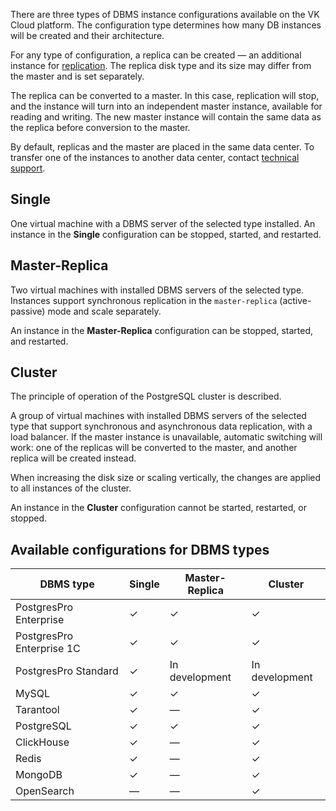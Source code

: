 There are three types of DBMS instance configurations available on the VK Cloud platform. The configuration type determines how many DB instances will be created and their architecture.

For any type of configuration, a replica can be created — an additional instance for [replication](../../instructions/replication/). The replica disk type and its size may differ from the master and is set separately.

The replica can be converted to a master. In this case, replication will stop, and the instance will turn into an independent master instance, available for reading and writing. The new master instance will contain the same data as the replica before conversion to the master.

By default, replicas and the master are placed in the same data center. To transfer one of the instances to another data center, contact [technical support](/en/contacts).

## Single

One virtual machine with a DBMS server of the selected type installed. An instance in the **Single** configuration can be stopped, started, and restarted.

## Master-Replica

Two virtual machines with installed DBMS servers of the selected type. Instances support synchronous replication in the `master-replica` (active-passive) mode and scale separately.

An instance in the **Master-Replica** configuration can be stopped, started, and restarted.

## Cluster

<info>

The principle of operation of the PostgreSQL cluster is described.

</info>

A group of virtual machines with installed DBMS servers of the selected type that support synchronous and asynchronous data replication, with a load balancer. If the master instance is unavailable, automatic switching will work: one of the replicas will be converted to the master, and another replica will be created instead.

When increasing the disk size or scaling vertically, the changes are applied to all instances of the cluster.

An instance in the **Cluster** configuration cannot be started, restarted, or stopped.

## Available configurations for DBMS types

| DBMS type | Single | Master-Replica | Cluster |
| --------------------------| -------- | ---- | ------ |
| PostgresPro Enterprise    | &#10003; | &#10003; | &#10003; |
| PostgresPro Enterprise 1C | &#10003; | &#10003; | &#10003; |
| PostgresPro Standard      | &#10003; | In development| In development |
| MySQL                     | &#10003; | &#10003; | &#10003; |
| Tarantool                 | &#10003; | —  | &#10003; |
| PostgreSQL                | &#10003; | &#10003;  | &#10003; |
| ClickHouse                | &#10003; | — | &#10003; |
| Redis                     | &#10003; | — | &#10003; |
| MongoDB                   | &#10003; | —  | &#10003; |
| OpenSearch                | — | — | &#10003; |
